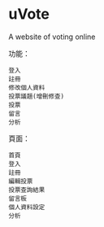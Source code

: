 # uVote
A website of voting online

功能：

    登入  
    註冊  
    修改個人資料  
    投票議題(增刪修查)  
    投票  
    留言  
    分析  

頁面：  

    首頁  
    登入  
    註冊  
    編輯投票  
    投票查詢結果  
    留言板  
    個人資料設定  
    分析  
